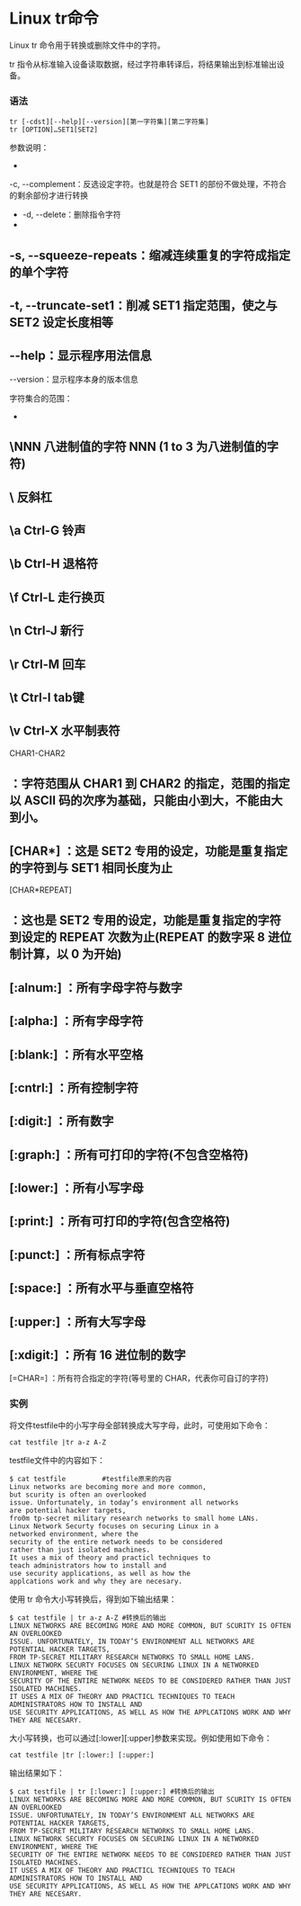 # Linux tr命令

Linux tr 命令用于转换或删除文件中的字符。

tr 指令从标准输入设备读取数据，经过字符串转译后，将结果输出到标准输出设备。

### 语法

    tr [-cdst][--help][--version][第一字符集][第二字符集]  
    tr [OPTION]…SET1[SET2] 
    

参数说明：

- 
-c, --complement：反选设定字符。也就是符合 SET1 的部份不做处理，不符合的剩余部份才进行转换

- -d, --delete：删除指令字符
- 

-s, --squeeze-repeats：缩减连续重复的字符成指定的单个字符
- 

-t, --truncate-set1：削减 SET1 指定范围，使之与 SET2 设定长度相等
- 

--help：显示程序用法信息
- 

--version：显示程序本身的版本信息

字符集合的范围：

- 
\NNN 八进制值的字符 NNN (1 to 3 为八进制值的字符)
- 
\\ 反斜杠
- 
\a Ctrl-G 铃声
- 
\b Ctrl-H 退格符
- 
\f Ctrl-L 走行换页
- 
\n Ctrl-J 新行
- 
\r Ctrl-M 回车
- 
\t Ctrl-I tab键
- 
\v Ctrl-X 水平制表符
- 

CHAR1-CHAR2

：字符范围从 CHAR1 到 CHAR2 的指定，范围的指定以 ASCII 码的次序为基础，只能由小到大，不能由大到小。
- 

[CHAR*] ：这是 SET2 专用的设定，功能是重复指定的字符到与 SET1 相同长度为止
- 

[CHAR*REPEAT]

：这也是 SET2 专用的设定，功能是重复指定的字符到设定的 REPEAT 次数为止(REPEAT 的数字采 8 进位制计算，以 0 为开始)
- 

[:alnum:] ：所有字母字符与数字
- 

[:alpha:] ：所有字母字符
- 

[:blank:] ：所有水平空格
- 

[:cntrl:] ：所有控制字符
- 

[:digit:] ：所有数字
- 

[:graph:] ：所有可打印的字符(不包含空格符)
- 

[:lower:] ：所有小写字母
- 

[:print:] ：所有可打印的字符(包含空格符)
- 

[:punct:] ：所有标点字符
- 

[:space:] ：所有水平与垂直空格符
- 

[:upper:] ：所有大写字母
- 

[:xdigit:] ：所有 16 进位制的数字
- 

[=CHAR=] ：所有符合指定的字符(等号里的 CHAR，代表你可自订的字符)

### 实例

将文件testfile中的小写字母全部转换成大写字母，此时，可使用如下命令：

    cat testfile |tr a-z A-Z 
    

testfile文件中的内容如下：

    $ cat testfile         #testfile原来的内容  
    Linux networks are becoming more and more common, 
    but scurity is often an overlooked  
    issue. Unfortunately, in today’s environment all networks 
    are potential hacker targets,  
    fro0m tp-secret military research networks to small home LANs.  
    Linux Network Securty focuses on securing Linux in a 
    networked environment, where the  
    security of the entire network needs to be considered
    rather than just isolated machines.  
    It uses a mix of theory and practicl techniques to 
    teach administrators how to install and  
    use security applications, as well as how the 
    applcations work and why they are necesary. 
    

使用 tr 命令大小写转换后，得到如下输出结果：

    $ cat testfile | tr a-z A-Z #转换后的输出  
    LINUX NETWORKS ARE BECOMING MORE AND MORE COMMON, BUT SCURITY IS OFTEN AN OVERLOOKED  
    ISSUE. UNFORTUNATELY, IN TODAY’S ENVIRONMENT ALL NETWORKS ARE POTENTIAL HACKER TARGETS,  
    FROM TP-SECRET MILITARY RESEARCH NETWORKS TO SMALL HOME LANS.  
    LINUX NETWORK SECURTY FOCUSES ON SECURING LINUX IN A NETWORKED ENVIRONMENT, WHERE THE  
    SECURITY OF THE ENTIRE NETWORK NEEDS TO BE CONSIDERED RATHER THAN JUST ISOLATED MACHINES.  
    IT USES A MIX OF THEORY AND PRACTICL TECHNIQUES TO TEACH ADMINISTRATORS HOW TO INSTALL AND  
    USE SECURITY APPLICATIONS, AS WELL AS HOW THE APPLCATIONS WORK AND WHY THEY ARE NECESARY. 
    

大小写转换，也可以通过[:lower][:upper]参数来实现。例如使用如下命令：

    cat testfile |tr [:lower:] [:upper:] 

输出结果如下：

    $ cat testfile | tr [:lower:] [:upper:] #转换后的输出  
    LINUX NETWORKS ARE BECOMING MORE AND MORE COMMON, BUT SCURITY IS OFTEN AN OVERLOOKED  
    ISSUE. UNFORTUNATELY, IN TODAY’S ENVIRONMENT ALL NETWORKS ARE POTENTIAL HACKER TARGETS,  
    FROM TP-SECRET MILITARY RESEARCH NETWORKS TO SMALL HOME LANS.  
    LINUX NETWORK SECURTY FOCUSES ON SECURING LINUX IN A NETWORKED ENVIRONMENT, WHERE THE  
    SECURITY OF THE ENTIRE NETWORK NEEDS TO BE CONSIDERED RATHER THAN JUST ISOLATED MACHINES.  
    IT USES A MIX OF THEORY AND PRACTICL TECHNIQUES TO TEACH ADMINISTRATORS HOW TO INSTALL AND  
    USE SECURITY APPLICATIONS, AS WELL AS HOW THE APPLCATIONS WORK AND WHY THEY ARE NECESARY. 
    